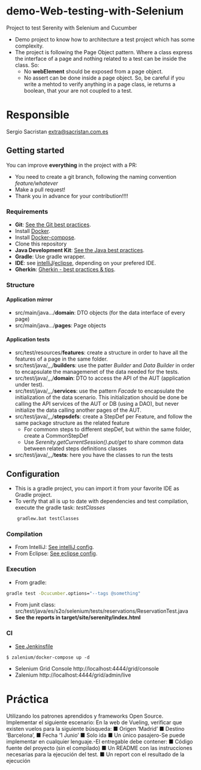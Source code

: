 # demo-Web-testing-with-Selenium
Project to test Serenity with Selenium and Cucumber

* Demo project to know how to architecture a test project which has some complexity.
* The project is following the Page Object pattern. Where a class express the interface of a page and nothing related to a test can be inside the class. So:
  * No __webElement__ should be exposed from a page object.
  * No assert can be done inside a page object. So, be careful if you write a mehtod to verify anything in a page class, ie returns a boolean, that your are not coupled to a test.
  
# Responsible
Sergio Sacristan extra@sacristan.com.es

## Getting started
You can improve __everything__ in the project with a PR:
* You need to create a git branch, following the naming convention _feature/whatever_
* Make a pull request!
* Thank you in advance for your contribution!!!!
    
### Requirements
* **Git**:  [See the Git best practices](docs/git-best-practices.md).
* Install [Docker](http://docker.io).
* Install [Docker-compose](http://docs.docker.com/compose/install/).
* Clone this repository
* **Java Development Kit**: [See the Java best practices](docs/java-best-practices.md).
* **Gradle**: Use gradle wrapper.
* **IDE**: see [intelliJ](docs/intelliJ.md)/[eclipse](docs/eclipse.md), depending on your prefered IDE.
* **Gherkin**: [Gherkin - best practices & tips](docs/gherkin.md).

### Structure

#### Application mirror
* src/main/java.../__domain__: DTO objects (for the data interface of every page)
* src/main/java.../__pages__: Page objects

#### Application tests

* src/test/resources/__features__: create a structure in order to have all the features of a page in the same folder.
* src/test/java/,,,/__builders__: use the patter _Builder_ and _Data Builder_ in order to encapsulate the managemenet of the data needed for the tests.
* src/test/java/,,,/__domain__: DTO to access the API of the AUT (application under test).
* src/test/java/,,,/__services__: use the pattern _Facade_ to encapsulate the initialization of the data scenario. This initialization should be done be calling the API services of the AUT or DB (using a DAO), but never initialize the data calling another pages of the AUT.
* src/test/java/,,,/__stepsdefs__: create a StepDef per Feature, and follow the same package structure as the related feature
  * For commonn steps to different stepDef, but within the same folder, create a CommonStepDef
  * Use _Serenity.getCurrentSession().put/get_ to share common data between related steps definitions classes
* src/test/java/,,,/__tests__: here you have the classes to run the tests
  
## Configuration
* This is a gradle project, you can import it from your favorite IDE as Gradle project.
* To verify that all is up to date with dependencies and test compilation, execute the gradle task: _testClasses_

```cmd
    gradlew.bat testClasses
```

### Compilation
* From IntelliJ: [See intelliJ config](docs/intelliJ.md).
* From Eclipse: [See eclipse config](docs/eclipse.md).

### Execution
* From gradle:
```cmd
gradle test -Dcucumber.options="--tags @something"
```
* From junit class: src/test/java/es/s2o/selenium/tests/reservations/ReservationTest.java
* __See the reports in target/site/serenity/index.html__

### CI

* [See Jenkinsfile](Jenkinsfile) 

```
$ zalenium/docker-compose up -d
```

* Selenium Grid Console http://localhost:4444/grid/console
* Zalenium http://localhost:4444/grid/admin/live

# Práctica
Utilizando los patrones aprendidos y frameworks Open Source. Implementar el siguiente escenario:
En la web de Vueling, verificar que existen vuelos para la siguiente búsqueda:
■ Origen ‘Madrid’
■ Destino ‘Barcelona’,
■ Fecha ‘1 Junio’
■ Solo ida
■ Un único pasajero-Se puede implementar en cualquier lenguaje.-El entregable debe contener:
■ Código fuente del proyecto (sin el compilado)
■ Un README con las instrucciones necesarias para la ejecución del test.
■ Un report con el resultado de la ejecución